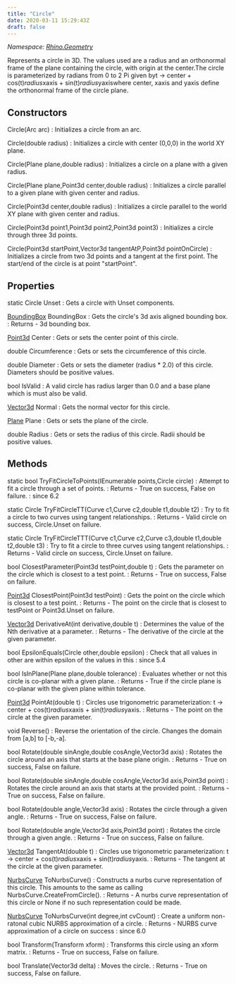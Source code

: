 ```yaml
---
title: "Circle"
date: 2020-03-11 15:29:43Z
draft: false
---
```


*Namespace: [Rhino.Geometry](../)*

Represents a circle in 3D.
   The values used are a radius and an orthonormal frame of the plane containing the circle,
   with origin at the center.The circle is parameterized by radians from 0 to 2 Pi given byt -> center + cos(t)*radius*xaxis + sin(t)*radius*yaxiswhere center, xaxis and yaxis define the orthonormal frame of the circle plane.
## Constructors

Circle(Arc arc)
: Initializes a circle from an arc.

Circle(double radius)
: Initializes a circle with center (0,0,0) in the world XY plane.

Circle(Plane plane,double radius)
: Initializes a circle on a plane with a given radius.

Circle(Plane plane,Point3d center,double radius)
: Initializes a circle parallel to a given plane with given center and radius.

Circle(Point3d center,double radius)
: Initializes a circle parallel to the world XY plane with given center and radius.

Circle(Point3d point1,Point3d point2,Point3d point3)
: Initializes a circle through three 3d points.

Circle(Point3d startPoint,Vector3d tangentAtP,Point3d pointOnCircle)
: Initializes a circle from two 3d points and a tangent at the first point.
     The start/end of the circle is at point "startPoint".
## Properties

static Circle Unset
: Gets a circle with Unset components.

[BoundingBox](/rhinocommon/rhino/geometry/boundingbox/) BoundingBox
: Gets the circle's 3d axis aligned bounding box.
: Returns - 3d bounding box.

[Point3d](/rhinocommon/rhino/geometry/point3d/) Center
: Gets or sets the center point of this circle.

double Circumference
: Gets or sets the circumference of this circle.

double Diameter
: Gets or sets the diameter (radius * 2.0) of this circle. 
     Diameters should be positive values.

bool IsValid
: A valid circle has radius larger than 0.0 and a base plane which is must also be valid.

[Vector3d](/rhinocommon/rhino/geometry/vector3d/) Normal
: Gets the normal vector for this circle.

[Plane](/rhinocommon/rhino/geometry/plane/) Plane
: Gets or sets the plane of the circle.

double Radius
: Gets or sets the radius of this circle. 
     Radii should be positive values.
## Methods

static bool TryFitCircleToPoints(IEnumerable<Point3d> points,Circle circle)
: Attempt to fit a circle through a set of points.
: Returns - True on success, False on failure.
: since 6.2

static Circle TryFitCircleTT(Curve c1,Curve c2,double t1,double t2)
: Try to fit a circle to two curves using tangent relationships.
: Returns - Valid circle on success, Circle.Unset on failure.

static Circle TryFitCircleTTT(Curve c1,Curve c2,Curve c3,double t1,double t2,double t3)
: Try to fit a circle to three curves using tangent relationships.
: Returns - Valid circle on success, Circle.Unset on failure.

bool ClosestParameter(Point3d testPoint,double t)
: Gets the parameter on the circle which is closest to a test point.
: Returns - True on success, False on failure.

[Point3d](/rhinocommon/rhino/geometry/point3d/) ClosestPoint(Point3d testPoint)
: Gets the point on the circle which is closest to a test point.
: Returns - The point on the circle that is closest to testPoint or
     Point3d.Unset on failure.

[Vector3d](/rhinocommon/rhino/geometry/vector3d/) DerivativeAt(int derivative,double t)
: Determines the value of the Nth derivative at a parameter.
: Returns - The derivative of the circle at the given parameter.

bool EpsilonEquals(Circle other,double epsilon)
: Check that all values in other are within epsilon of the values in this
: since 5.4

bool IsInPlane(Plane plane,double tolerance)
: Evaluates whether or not this circle is co-planar with a given plane.
: Returns - True if the circle plane is co-planar with the given plane within tolerance.

[Point3d](/rhinocommon/rhino/geometry/point3d/) PointAt(double t)
: Circles use trigonometric parameterization: 
     t -> center + cos(t)*radius*xaxis + sin(t)*radius*yaxis.
: Returns - The point on the circle at the given parameter.

void Reverse()
: Reverse the orientation of the circle. Changes the domain from [a,b]
     to [-b,-a].

bool Rotate(double sinAngle,double cosAngle,Vector3d axis)
: Rotates the circle around an axis that starts at the base plane origin.
: Returns - True on success, False on failure.

bool Rotate(double sinAngle,double cosAngle,Vector3d axis,Point3d point)
: Rotates the circle around an axis that starts at the provided point.
: Returns - True on success, False on failure.

bool Rotate(double angle,Vector3d axis)
: Rotates the circle through a given angle.
: Returns - True on success, False on failure.

bool Rotate(double angle,Vector3d axis,Point3d point)
: Rotates the circle through a given angle.
: Returns - True on success, False on failure.

[Vector3d](/rhinocommon/rhino/geometry/vector3d/) TangentAt(double t)
: Circles use trigonometric parameterization: 
     t -> center + cos(t)*radius*xaxis + sin(t)*radius*yaxis.
: Returns - The tangent at the circle at the given parameter.

[NurbsCurve](/rhinocommon/rhino/geometry/nurbscurve/) ToNurbsCurve()
: Constructs a nurbs curve representation of this circle. 
     This amounts to the same as calling NurbsCurve.CreateFromCircle().
: Returns - A nurbs curve representation of this circle or None if no such representation could be made.

[NurbsCurve](/rhinocommon/rhino/geometry/nurbscurve/) ToNurbsCurve(int degree,int cvCount)
: Create a uniform non-ratonal cubic NURBS approximation of a circle.
: Returns - NURBS curve approximation of a circle on success
: since 6.0

bool Transform(Transform xform)
: Transforms this circle using an xform matrix.
: Returns - True on success, False on failure.

bool Translate(Vector3d delta)
: Moves the circle.
: Returns - True on success, False on failure.

